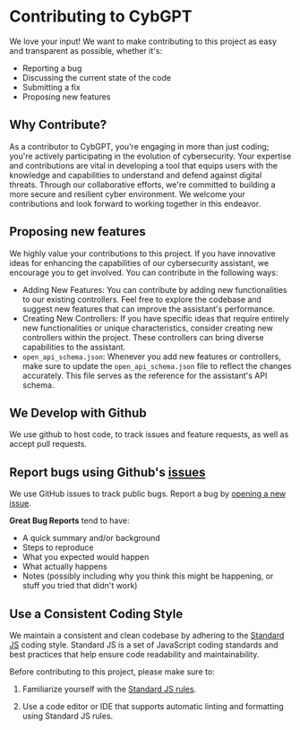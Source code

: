 # Contributing to CybGPT
We love your input! We want to make contributing to this project as easy and transparent as possible, whether it's:

- Reporting a bug
- Discussing the current state of the code
- Submitting a fix
- Proposing new features

## Why Contribute?
As a contributor to CybGPT, you're engaging in more than just coding; you're actively participating in the evolution of cybersecurity. Your expertise and contributions are vital in developing a tool that equips users with the knowledge and capabilities to understand and defend against digital threats. Through our collaborative efforts, we're committed to building a more secure and resilient cyber environment. We welcome your contributions and look forward to working together in this endeavor.

## Proposing new features
We highly value your contributions to this project. If you have innovative ideas for enhancing the capabilities of our cybersecurity assistant, we encourage you to get involved. You can contribute in the following ways:

- Adding New Features: You can contribute by adding new functionalities to our existing controllers. Feel free to explore the codebase and suggest new features that can improve the assistant's performance.
- Creating New Controllers: If you have specific ideas that require entirely new functionalities or unique characteristics, consider creating new controllers within the project. These controllers can bring diverse capabilities to the assistant.
- `open_api_schema.json`: Whenever you add new features or controllers, make sure to update the `open_api_schema.json` file to reflect the changes accurately. This file serves as the reference for the assistant's API schema.

## We Develop with Github
We use github to host code, to track issues and feature requests, as well as accept pull requests.

## Report bugs using Github's [issues](https://github.com/Coinnect-SA/CybGPT/issues)
We use GitHub issues to track public bugs. Report a bug by [opening a new issue](https://github.com/Coinnect-SA/CybGPT/issues/new).

**Great Bug Reports** tend to have:

- A quick summary and/or background
- Steps to reproduce
- What you expected would happen
- What actually happens
- Notes (possibly including why you think this might be happening, or stuff you tried that didn't work)

## Use a Consistent Coding Style

We maintain a consistent and clean codebase by adhering to the [Standard JS](https://standardjs.com/) coding style. Standard JS is a set of JavaScript coding standards and best practices that help ensure code readability and maintainability.

Before contributing to this project, please make sure to:

1. Familiarize yourself with the [Standard JS rules](https://standardjs.com/rules.html).

2. Use a code editor or IDE that supports automatic linting and formatting using Standard JS rules.
